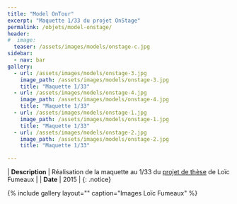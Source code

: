 ```yaml
---
title: "Model OnTour"
excerpt: "Maquette 1/33 du projet OnStage"
permalink: /objets/model-onstage/
header:
#  image:
  teaser: /assets/images/models/onstage-c.jpg
sidebar:
  - nav: bar
gallery:
  - url: /assets/images/models/onstage-3.jpg
    image_path: /assets/images/models/onstage-3.jpg
    title: "Maquette 1/33"
  - url: /assets/images/models/onstage-4.jpg
    image_path: /assets/images/models/onstage-4.jpg
    title: "Maquette 1/33"
  - url: /assets/images/models/onstage-1.jpg
    image_path: /assets/images/models/onstage-1.jpg
    title: "Maquette 1/33"
  - url: /assets/images/models/onstage-2.jpg
    image_path: /assets/images/models/onstage-2.jpg
    title: "Maquette 1/33"

---
```


| **Description** | Réalisation de la maquette au 1/33 du [projet de thèse](https://www.epfl.ch/labs/last/fr/recherche/batiments-durables-2/projetonstage/) de Loïc Fumeaux |
| **Date** | 2015 |
{: .notice}

{% include gallery layout="" caption="Images Loïc Fumeaux" %}
